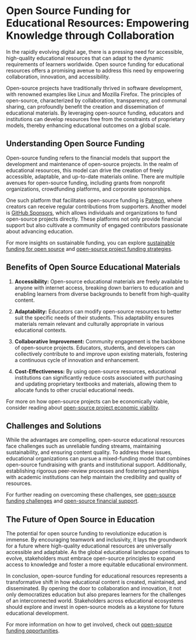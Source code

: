 # Open Source Funding for Educational Resources: Empowering Knowledge through Collaboration

In the rapidly evolving digital age, there is a pressing need for accessible, high-quality educational resources that can adapt to the dynamic requirements of learners worldwide. Open source funding for educational resources offers a promising avenue to address this need by empowering collaboration, innovation, and accessibility.

Open-source projects have traditionally thrived in software development, with renowned examples like Linux and Mozilla Firefox. The principles of open-source, characterized by collaboration, transparency, and communal sharing, can profoundly benefit the creation and dissemination of educational materials. By leveraging open-source funding, educators and institutions can develop resources free from the constraints of proprietary models, thereby enhancing educational outcomes on a global scale.

## Understanding Open Source Funding

Open-source funding refers to the financial models that support the development and maintenance of open-source projects. In the realm of educational resources, this model can drive the creation of freely accessible, adaptable, and up-to-date materials online. There are multiple avenues for open-source funding, including grants from nonprofit organizations, crowdfunding platforms, and corporate sponsorships.

One such platform that facilitates open-source funding is [Patreon](https://www.patreon.com/), where creators can receive regular contributions from supporters. Another model is [GitHub Sponsors](https://github.com/sponsors), which allows individuals and organizations to fund open-source projects directly. These platforms not only provide financial support but also cultivate a community of engaged contributors passionate about advancing education.

For more insights on sustainable funding, you can explore [sustainable funding for open source](https://www.license-token.com/wiki/sustainable-funding-for-open-source) and [open-source project funding strategies](https://www.license-token.com/wiki/open-source-project-funding-strategies).

## Benefits of Open Source Educational Materials

1. **Accessibility:** Open-source educational materials are freely available to anyone with internet access, breaking down barriers to education and enabling learners from diverse backgrounds to benefit from high-quality content.

2. **Adaptability:** Educators can modify open-source resources to better suit the specific needs of their students. This adaptability ensures materials remain relevant and culturally appropriate in various educational contexts.

3. **Collaborative Improvement:** Community engagement is the backbone of open-source projects. Educators, students, and developers can collectively contribute to and improve upon existing materials, fostering a continuous cycle of innovation and enhancement.

4. **Cost-Effectiveness:** By using open-source resources, educational institutions can significantly reduce costs associated with purchasing and updating proprietary textbooks and materials, allowing them to allocate funds to other crucial educational needs.

For more on how open-source projects can be economically viable, consider reading about [open-source project economic viability](https://www.license-token.com/wiki/open-source-project-economic-viability).

## Challenges and Solutions

While the advantages are compelling, open-source educational resources face challenges such as unreliable funding streams, maintaining sustainability, and ensuring content quality. To address these issues, educational organizations can pursue a mixed-funding model that combines open-source fundraising with grants and institutional support. Additionally, establishing rigorous peer-review processes and fostering partnerships with academic institutions can help maintain the credibility and quality of resources.

For further reading on overcoming these challenges, see [open-source funding challenges](https://www.license-token.com/wiki/open-source-funding-challenges) and [open-source financial support](https://www.license-token.com/wiki/open-source-financial-support).

## The Future of Open Source in Education

The potential for open source funding to revolutionize education is immense. By encouraging teamwork and inclusivity, it lays the groundwork for a future where high-quality educational resources are universally accessible and adaptable. As the global educational landscape continues to evolve, stakeholders must embrace open-source principles to expand access to knowledge and foster a more equitable educational environment.

In conclusion, open-source funding for educational resources represents a transformative shift in how educational content is created, maintained, and disseminated. By opening the door to collaboration and innovation, it not only democratizes education but also prepares learners for the challenges of an interconnected world. Stakeholders across educational ecosystems should explore and invest in open-source models as a keystone for future educational development.

For more information on how to get involved, check out [open-source funding opportunities](https://www.license-token.com/wiki/open-source-funding-opportunities).